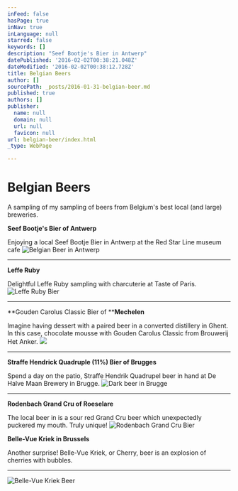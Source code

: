 ```yaml
---
inFeed: false
hasPage: true
inNav: true
inLanguage: null
starred: false
keywords: []
description: "Seef Bootje's Bier in Antwerp"
datePublished: '2016-02-02T00:38:21.048Z'
dateModified: '2016-02-02T00:38:12.728Z'
title: Belgian Beers
author: []
sourcePath: _posts/2016-01-31-belgian-beer.md
published: true
authors: []
publisher:
  name: null
  domain: null
  url: null
  favicon: null
url: belgian-beer/index.html
_type: WebPage

---
```

# Belgian Beers

A sampling of my sampling of beers from Belgium's best local (and large) breweries. 

**Seef Bootje's Bier of Antwerp**

Enjoying a local Seef Bootje Bier in Antwerp at the Red Star Line museum cafe
![Belgian Beer in Antwerp](https://s3-us-west-2.amazonaws.com/the-grid-img/p/3ea7bd587adf3aece1a20ad05d623590854b61b8.jpg)

****

**Leffe Ruby**

Delightful Leffe Ruby sampling with charcuterie at Taste of Paris.
![Leffe Ruby Bier](https://s3-us-west-2.amazonaws.com/the-grid-img/p/cf96440edd6ef2f72d8ddbfede65226997f6ca80.jpg)

****

**Gouden Carolus Classic Bier of ****Mechelen**

Imagine having dessert with a paired beer in a converted distillery in Ghent. In this case, chocolate mousse with Gouden Carolus Classic from Brouwerij Het Anker.
![](https://s3-us-west-2.amazonaws.com/the-grid-img/p/07f30e56c43adee1592a5841b38a4fda74e4edde.jpg)

****

**Straffe Hendrick Quadruple (11%) Bier of Brugges**

Spend a day on the patio, Straffe Hendrik Quadrupel beer in hand at De Halve Maan Brewery in Brugge.
![Dark beer in Brugge](https://s3-us-west-2.amazonaws.com/the-grid-img/p/bfe5f260841582c7db4c79d0c1f3ee597b0fa2f8.jpg)

****

**Rodenbach Grand Cru of Roeselare**

The local beer in is a sour red Grand Cru beer which unexpectedly puckered my mouth. Truly unique!
![Rodenbach Grand Cru Bier](https://s3-us-west-2.amazonaws.com/the-grid-img/p/4f01228cf07d27fdcdbdcc9d0d27853f2e0ca39b.jpg)

**Belle-Vue Kriek in Brussels**

Another surprise! Belle-Vue Kriek, or Cherry, beer is an explosion of cherries with bubbles. 

****
![Belle-Vue Kriek Beer](https://s3-us-west-2.amazonaws.com/the-grid-img/p/04059c491eb71ca3c07a3790dde80fc19a9e854f.jpg)